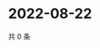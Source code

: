 # 2022-08-22

共 0 条

<!-- BEGIN WEIBO -->
<!-- 最后更新时间 Mon Aug 22 2022 13:40:20 GMT+0800 (China Standard Time) -->

<!-- END WEIBO -->
